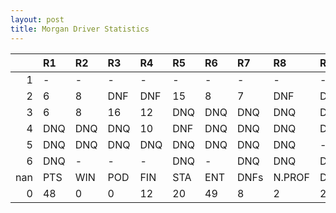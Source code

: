 ```yaml
---
layout: post 
title: Morgan Driver Statistics
--- 
```


|     | R1   | R2   | R3   | R4   | R5   | R6   | R7   | R8     | R9   | R10   | R11   | R12   | Points   | Pos   |
|----:|:-----|:-----|:-----|:-----|:-----|:-----|:-----|:-------|:-----|:------|:------|:------|:---------|:------|
|   1 | -    | -    | -    | -    | -    | -    | -    | -      | -    | -     | -     | -     | nan      | nan   |
|   2 | 6    | 8    | DNF  | DNF  | 15   | 8    | 7    | DNF    | DNF  | 9     | DNF   | DNF   | 24.0     | 17.0  |
|   3 | 6    | 8    | 16   | 12   | DNQ  | DNQ  | DNQ  | DNQ    | DNQ  | 5     | DNQ   | DNF   | 23.0     | 14.0  |
|   4 | DNQ  | DNQ  | DNQ  | 10   | DNF  | DNQ  | DNQ  | DNQ    | DNQ  | DNQ   | DNQ   | -     | 1.0      | 26.0  |
|   5 | DNQ  | DNQ  | DNQ  | DNQ  | DNQ  | DNQ  | DNQ  | DNQ    | -    | DNQ   | -     | -     | 0.0      | 41.0  |
|   6 | DNQ  | -    | -    | -    | DNQ  | -    | DNQ  | DNQ    | DNQ  | nan   | nan   | nan   | 0.0      | 46.0  |
| nan | PTS  | WIN  | POD  | FIN  | STA  | ENT  | DNFs | N.PROF | DNQ  | %FIN  | PPR   | BST   | CHA      | RNK   |
|   0 | 48   | 0    | 0    | 12   | 20   | 49   | 8    | 2      | 29   | 60.0  | 0.98  | 5     | 0.0      | 28.0  |